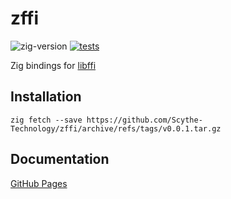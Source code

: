 # zffi
![zig-version](https://img.shields.io/badge/dynamic/yaml?url=https://raw.githubusercontent.com/Scythe-Technology/zffi/master/.github/workflows/test.yml&query=$.jobs.test.steps[1].with.version&label=zig-version)
[![tests](https://github.com/Scythe-Technology/zig-ffi/actions/workflows/test.yml/badge.svg)](https://github.com/Scythe-Technology/zffi/actions/workflows/test.yml)

Zig bindings for [libffi](https://github.com/libffi/libffi)

## Installation
```
zig fetch --save https://github.com/Scythe-Technology/zffi/archive/refs/tags/v0.0.1.tar.gz
```
## Documentation
[GitHub Pages](https://scythe-technology.github.io/zffi/)
